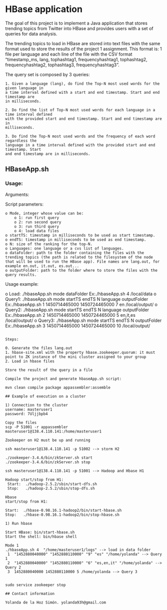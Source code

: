 # HBase application 
   
The goal of this project is to implement a Java application that stores trending topics from Twitter into HBase and provides users with a set of queries for data analysis.

The trending topics to load in HBase are stored into text files with the same format used to store the results of the project 1 assignment.
This format is: 1 file per language and each line of the file with the CSV format “timestamp_ms, lang, tophashtag1, frequencyhashtag1, tophashtag2, frequencyhashtag2, tophashtag3, frequencyhashtag3”.

The query set is composed by 3 queries:

	1. Given a language (lang), do find the Top-N most used words for the given language in
	a time interval defined with a start and end timestamp. Start and end timestamp are
	in milliseconds.

	2. Do find the list of Top-N most used words for each language in a time interval defined
	with the provided start and end timestamp. Start and end timestamp are in
	milliseconds.

	3. Do find the Top-N most used words and the frequency of each word regardless the
	language in a time interval defined with the provided start and end timestamp. Start
	and end timestamp are in milliseconds.

## HBaseApp.sh

### Usage:

Arguments:

Script parameters:

	o Mode, integer whose value can be:
		o 1: run first query
		o 2: run second query
		o 3: run third query
		o 4: load data files
	o startTS: timestamp in milliseconds to be used as start timestamp.
	o endTS: timestamp in milliseconds to be used as end timestamp.
	o N: size of the ranking for the top-N.
	o Languages: one language or a cvs list of languages.
	o dataFolder: path to the folder containing the files with the trending topics (the path is related to the filesystem of the node that will be used to run the HBase app). File names are lang.out, for example en.out, it.out, es.out...
	o outputFolder: path to the folder where to store the files with the query results.
  

Usage example:

   o Load: ./hbaseApp.sh mode dataFolder
      Ex:./hbaseApp.sh 4 /local/data
   o Query1: ./hbaseApp.sh mode startTS endTS N language outputFolder
      Ex:./hbaseApp.sh 1 1450714465000 1450724465000 7 en /local/output/
   o Query2: ./hbaseApp.sh mode startTS endTS N language outputFolder
      Ex:./hbaseApp.sh 2 1450714465000 1450724465000 5 en,it,es /local/output/
   o Query3: ./hbaseApp.sh mode startTS endTS N outputFolder
      Ex:./hbaseApp.sh 3 1450714465000 1450724465000 10 /local/output/

```

Steps:

0. Generate the files lang.out
1. hbase-site.xml with the property hbase.zookeeper.quorum: it must point to ZK instance of the mini cluster assigned to your group
2. Load in hbase files

Store the result of the query in a file 

Compile the project and generate hbaseApp.sh script:

mvn clean compile package appassembler:assemble

## Example of execution on a cluster

1) Connection to the cluster 
username: masteruser1
password: 7Uljjbpb4

Copy the files
scp -P 51001 -r appassembler masteruser1@138.4.110.141:/home/masteruser1

Zookeeper on H2 must be up and running

ssh masteruser1@138.4.110.141 -p 51002 --> storm H2	

./zookeeper-3.4.6/bin/zkServer.sh start
./zookeeper-3.4.6/bin/zkServer.sh stop

ssh masteruser1@138.4.110.141 -p 51001 --> Hadoop and Hbase H1	

Hadoop start/stop from H1: 
 Start:  ./hadoop-2.5.2/sbin/start-dfs.sh
 Stop:   ./hadoop-2.5.2/sbin/stop-dfs.sh

Hbase
start/stop from H1: 

Start:  ./hbase-0.98.16.1-hadoop2/bin/start-hbase.sh
Stop:   ./hbase-0.98.16.1-hadoop2/bin/stop-hbase.sh

1) Run hbase 

Start HBase: bin/start-hbase.sh
Start the shell: bin/hbase shell

Mode 1
./hbaseApp.sh 4  "/home/masteruser1/logs" --> load in data folder
 1  "1452880040000" "1452880110000" "9" "es" "/home/yolanda" --> Query 1
 2  "1452880040000" "1452880110000" "6" "es,en,it" "/home/yolanda" --> Query 2
 3  1452880040000 1452880110000 5 /home/yolanda --> Query 3


sudo service zookeeper stop

## Contact information
		
Yolanda de la Hoz Simón. yolanda93h@gmail.com